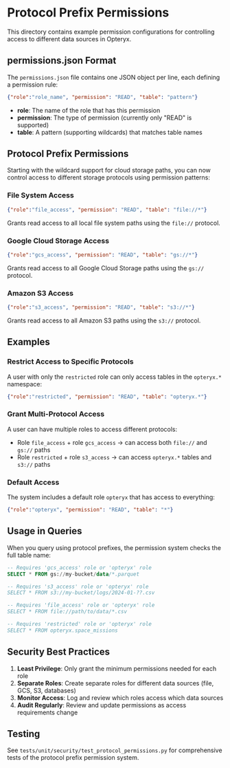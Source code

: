 # Protocol Prefix Permissions

This directory contains example permission configurations for controlling access to different data sources in Opteryx.

## permissions.json Format

The `permissions.json` file contains one JSON object per line, each defining a permission rule:

```json
{"role":"role_name", "permission": "READ", "table": "pattern"}
```

- **role**: The name of the role that has this permission
- **permission**: The type of permission (currently only "READ" is supported)
- **table**: A pattern (supporting wildcards) that matches table names

## Protocol Prefix Permissions

Starting with the wildcard support for cloud storage paths, you can now control access to different storage protocols using permission patterns:

### File System Access
```json
{"role":"file_access", "permission": "READ", "table": "file://*"}
```
Grants read access to all local file system paths using the `file://` protocol.

### Google Cloud Storage Access
```json
{"role":"gcs_access", "permission": "READ", "table": "gs://*"}
```
Grants read access to all Google Cloud Storage paths using the `gs://` protocol.

### Amazon S3 Access
```json
{"role":"s3_access", "permission": "READ", "table": "s3://*"}
```
Grants read access to all Amazon S3 paths using the `s3://` protocol.

## Examples

### Restrict Access to Specific Protocols

A user with only the `restricted` role can only access tables in the `opteryx.*` namespace:
```json
{"role":"restricted", "permission": "READ", "table": "opteryx.*"}
```

### Grant Multi-Protocol Access

A user can have multiple roles to access different protocols:
- Role `file_access` + role `gcs_access` → can access both `file://` and `gs://` paths
- Role `restricted` + role `s3_access` → can access `opteryx.*` tables and `s3://` paths

### Default Access

The system includes a default role `opteryx` that has access to everything:
```json
{"role":"opteryx", "permission": "READ", "table": "*"}
```

## Usage in Queries

When you query using protocol prefixes, the permission system checks the full table name:

```sql
-- Requires 'gcs_access' role or 'opteryx' role
SELECT * FROM gs://my-bucket/data/*.parquet

-- Requires 's3_access' role or 'opteryx' role
SELECT * FROM s3://my-bucket/logs/2024-01-??.csv

-- Requires 'file_access' role or 'opteryx' role
SELECT * FROM file://path/to/data/*.csv

-- Requires 'restricted' role or 'opteryx' role
SELECT * FROM opteryx.space_missions
```

## Security Best Practices

1. **Least Privilege**: Only grant the minimum permissions needed for each role
2. **Separate Roles**: Create separate roles for different data sources (file, GCS, S3, databases)
3. **Monitor Access**: Log and review which roles access which data sources
4. **Audit Regularly**: Review and update permissions as access requirements change

## Testing

See `tests/unit/security/test_protocol_permissions.py` for comprehensive tests of the protocol prefix permission system.
